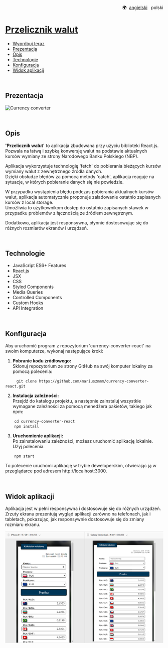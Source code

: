 <p align="right">
  🌍&nbsp; <a href="README.md">angielski</a> &nbsp; polski
</p>

# [Przelicznik walut](https://mariuszmmm.github.io/currency-converter-react/)
* [Wypróbuj teraz](https://mariuszmmm.github.io/currency-converter-react/)
* [Prezentacja](#prezentacja)
* [Opis](#opis)
* [Technologie](#technologie)
* [Konfiguracja](#konfiguracja)
* [Widok aplikacji](#widok-aplikacji)
<br>

## Prezentacja
![Currency converter](public/images/presentation.gif)

<br>

## Opis
<b>'Przelicznik walut'</b> to aplikacja zbudowana przy użyciu biblioteki React.js.<br>
Pozwala na łatwą i szybką konwersję walut na podstawie aktualnych kursów wymiany ze strony Narodowego Banku Polskiego (NBP).

Aplikacja wykorzystuje technologię 'fetch' do pobierania bieżących kursów wymiany walut z zewnętrznego źródła danych.<br>
Dzięki obsłudze błędów za pomocą metody 'catch', aplikacja reaguje na sytuacje, w których pobieranie danych się nie powiedzie.

W przypadku wystąpienia błędu podczas pobierania aktualnych kursów walut, aplikacja automatycznie proponuje załadowanie ostatnio zapisanych kursów z local storage.<br>
Umożliwia to użytkownikom dostęp do ostatnio zapisanych stawek w przypadku problemów z łącznością ze źródłem zewnętrznym.

Dodatkowo, aplikacja jest responsywna, płynnie dostosowując się do różnych rozmiarów ekranów i urządzeń.

<br>

## Technologie
<ul>
<li>JavaScript ES6+ Features</li>
<li>React.js</li>
<li>JSX</li>
<li>CSS</li>
<li>Styled Components</li>
<li>Media Queries</li>
<li>Controlled Components</li>
<li>Custom Hooks</li>
<li>API Integration</li>
</ul>

<br>

## Konfiguracja
Aby uruchomić program z repozytorium 'currency-converter-react' na swoim komputerze, wykonaj następujące kroki:

1. <b>Pobranie kodu źródłowego:</b><br>
Sklonuj repozytorium ze strony GitHub na swój komputer lokalny za pomocą polecenia:
```commandline
     git clone https://github.com/mariuszmmm/currency-converter-react.git
```
2. <b>Instalacja zależności:</b><br>
Przejdź do katalogu projektu, a następnie zainstaluj wszystkie wymagane zależności za pomocą menedżera pakietów, takiego jak npm:
```commandline
    cd currency-converter-react
    npm install
```
3. <b>Uruchomienie aplikacji:</b><br>
Po zainstalowaniu zależności, możesz uruchomić aplikację lokalnie. Użyj polecenia:
```commandline
    npm start
```
 To polecenie uruchomi aplikację w trybie deweloperskim, otwierając ją w przeglądarce pod adresem http://localhost:3000.

<br>

## Widok aplikacji
Aplikacja jest w pełni responsywna i dostosowuje się do różnych urządzeń.<br>
Zrzuty ekranu prezentują wygląd aplikacji zarówno na telefonach, jak i tabletach, pokazując, jak responsywnie dostosowuje się do zmiany rozmiaru ekranu.

![Currency converter](public/images/size.png)
